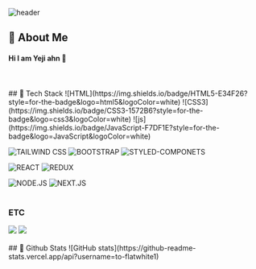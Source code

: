 <div>
  
  <!--Header-->
  ![header](https://capsule-render.vercel.app/api?type=waving&color=gradient&height=300&section=header&text=Good%20to%20see%20you%20%F0%9F%A4%97)
</div>

<div>
  
  ## 👀 About Me
  ####  Hi I am Yeji ahn 👋
  <br/>
  <br/>
  ## 🧱 Tech Stack
  ![HTML](https://img.shields.io/badge/HTML5-E34F26?style=for-the-badge&logo=html5&logoColor=white)
  ![CSS3](https://img.shields.io/badge/CSS3-1572B6?style=for-the-badge&logo=css3&logoColor=white)
  ![js](https://img.shields.io/badge/JavaScript-F7DF1E?style=for-the-badge&logo=JavaScript&logoColor=white)

  ![TAILWIND CSS](https://img.shields.io/badge/Tailwind_CSS-38B2AC?style=for-the-badge&logo=tailwind-css&logoColor=white)
  ![BOOTSTRAP](https://img.shields.io/badge/Bootstrap-563D7C?style=for-the-badge&logo=bootstrap&logoColor=white)
  ![STYLED-COMPONETS](https://img.shields.io/badge/styled--components-DB7093?style=for-the-badge&logo=styled-components&logoColor=white)

  ![REACT](https://img.shields.io/badge/React-20232A?style=for-the-badge&logo=react&logoColor=61DAFB)
  ![REDUX](https://img.shields.io/badge/Redux-593D88?style=for-the-badge&logo=redux&logoColor=white)

  ![NODE.JS](https://img.shields.io/badge/Node.js-43853D?style=for-the-badge&logo=node.js&logoColor=white)
  ![NEXT.JS](https://img.shields.io/badge/Next.js-000?logo=nextdotjs&logoColor=fff&style=for-the-badge)
  <br/>
  <br/>
  ### ETC
  <!--Slack-->
  <img src="https://img.shields.io/badge/Slack-4A154B?style=flat-square&logo=Slack&logoColor=white"/>
  <!--MySQL-->
  <img src="https://img.shields.io/badge/MySQL-4479A1?style=flat-square&logo=MySQL&logoColor=white"/>
  <br/>
  <br/>
  ## 🤔 Github Stats
  ![GitHub stats](https://github-readme-stats.vercel.app/api?username=to-flatwhite1)
  
</div>
